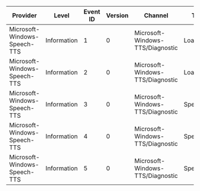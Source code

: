 Provider                      |  Level        |  Event ID  |  Version  |  Channel                           |  Task       |  Opcode  |  Keyword              |  Message
------------------------------|---------------|------------|-----------|------------------------------------|-------------|----------|-----------------------|---------
Microsoft-Windows-Speech-TTS  |  Information  |  1         |  0        |  Microsoft-Windows-TTS/Diagnostic  |  LoadVoice  |  Start   |  PerfInstrumentation  |
Microsoft-Windows-Speech-TTS  |  Information  |  2         |  0        |  Microsoft-Windows-TTS/Diagnostic  |  LoadVoice  |  Stop    |  PerfInstrumentation  |
Microsoft-Windows-Speech-TTS  |  Information  |  3         |  0        |  Microsoft-Windows-TTS/Diagnostic  |  Speak      |  Start   |  PerfInstrumentation  |
Microsoft-Windows-Speech-TTS  |  Information  |  4         |  0        |  Microsoft-Windows-TTS/Diagnostic  |  Speak      |  Stop    |  PerfInstrumentation  |
Microsoft-Windows-Speech-TTS  |  Information  |  5         |  0        |  Microsoft-Windows-TTS/Diagnostic  |  Speak      |          |  PerfInstrumentation  |